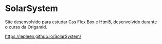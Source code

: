 # SolarSystem
Site desenvolvido para estudar Css Flex Box e Html5, desenvolvido durante o curso da Origamid.

https://lepleen.github.io/SolarSystem/
